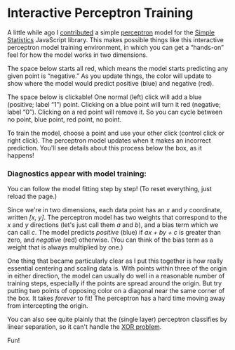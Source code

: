 # Interactive Perceptron Training

A little while ago I [contributed](../20150610-a_javascript_perceptron/) a simple [perceptron](https://en.wikipedia.org/wiki/Perceptron) model for the [Simple Statistics](http://simplestatistics.org/) JavaScript library. This makes possible things like this interactive perceptron model training environment, in which you can get a “hands-on” feel for how the model works in two dimensions.

The space below starts all red, which means the model starts predicting any given point is “negative.” As you update things, the color will update to show where the model would predict positive (blue) and negative (red).

The space below is clickable! One normal (left) click will add a blue (positive; label “1”) point. Clicking on a blue point will turn it red (negative; label “0”). Clicking on a red point will remove it. So you can cycle between no point, blue point, red point, no point.

To train the model, choose a point and use your other click (control click or right click). The perceptron model updates when it makes an incorrect prediction. You'll see details about this process below the box, as it happens!

<center><div id="space"></div></center>

### Diagnostics appear with model training:

<div id="status"></div>

You can follow the model fitting step by step! (To reset everything, just reload the page.)

Since we're in two dimensions, each data point has an _x_ and _y_ coordinate, written _[x, y]_. The perceptron model has two weights that correspond to the _x_ and _y_ directions (let's just call them _a_ and _b_), and a bias term which we can call _c_.  The model predicts _positive_ (blue) if _a*x + b*y + c_ is greater than zero, and _negative_ (red) otherwise. (You can think of the bias term as a weight that is always multiplied by one.)

One thing that became particularly clear as I put this together is how really essential centering and scaling data is. With points within three of the origin in either direction, the model can usually do well in a reasonable number of training steps, especially if the points are spread around the origin. But try putting two points of opposing color on a diagonal near the same corner of the box. It takes _forever_ to fit! The perceptron has a hard time moving away from intercepting the origin.

You can also see quite plainly that the (single layer) perceptron classifies by linear separation, so it can't handle the [XOR problem](http://www.ece.utep.edu/research/webfuzzy/docs/kk-thesis/kk-thesis-html/node19.html).

Fun!

<script src="d3.v3.min.js"></script>
<script src="simple_statistics.min.js"></script>
<link rel="stylesheet" href="style.css">
<script src="script.js"></script>
